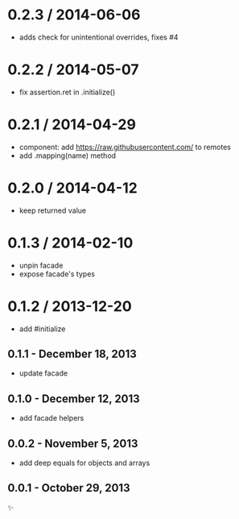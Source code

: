
0.2.3 / 2014-06-06
==================

 * adds check for unintentional overrides, fixes #4

0.2.2 / 2014-05-07
==================

 * fix assertion.ret in .initialize()

0.2.1 / 2014-04-29
==================

 * component: add https://raw.githubusercontent.com/ to remotes
 * add .mapping(name) method

0.2.0 / 2014-04-12
==================

 * keep returned value

0.1.3 / 2014-02-10
==================

 * unpin facade
 * expose facade's types

0.1.2 / 2013-12-20
==================

 * add #initialize

0.1.1 - December 18, 2013
-------------------------
 * update facade

0.1.0 - December 12, 2013
-------------------------
* add facade helpers

0.0.2 - November 5, 2013
------------------------
* add deep equals for objects and arrays

0.0.1 - October 29, 2013
------------------------
:sparkles:
